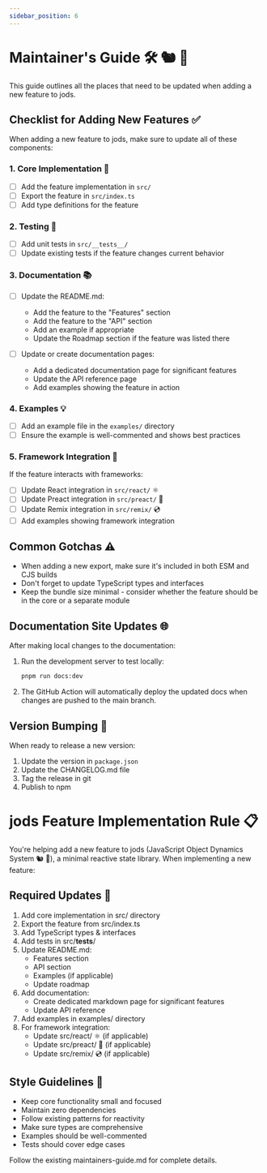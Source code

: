 ```yaml
---
sidebar_position: 6
---
```


# Maintainer's Guide 🛠️ 🐿️ 🦆

This guide outlines all the places that need to be updated when adding a new feature to jods.

## Checklist for Adding New Features ✅

When adding a new feature to jods, make sure to update all of these components:

### 1. Core Implementation 🧩

- [ ] Add the feature implementation in `src/`
- [ ] Export the feature in `src/index.ts`
- [ ] Add type definitions for the feature

### 2. Testing 🧪

- [ ] Add unit tests in `src/__tests__/`
- [ ] Update existing tests if the feature changes current behavior

### 3. Documentation 📚

- [ ] Update the README.md:

  - Add the feature to the "Features" section
  - Add the feature to the "API" section
  - Add an example if appropriate
  - Update the Roadmap section if the feature was listed there

- [ ] Update or create documentation pages:
  - Add a dedicated documentation page for significant features
  - Update the API reference page
  - Add examples showing the feature in action

### 4. Examples 💡

- [ ] Add an example file in the `examples/` directory
- [ ] Ensure the example is well-commented and shows best practices

### 5. Framework Integration 🔌

If the feature interacts with frameworks:

- [ ] Update React integration in `src/react/` ⚛️
- [ ] Update Preact integration in `src/preact/` 🦋
- [ ] Update Remix integration in `src/remix/` 💿
- [ ] Add examples showing framework integration

## Common Gotchas ⚠️

- When adding a new export, make sure it's included in both ESM and CJS builds
- Don't forget to update TypeScript types and interfaces
- Keep the bundle size minimal - consider whether the feature should be in the core or a separate module

## Documentation Site Updates 🌐

After making local changes to the documentation:

1. Run the development server to test locally:

   ```bash
   pnpm run docs:dev
   ```

2. The GitHub Action will automatically deploy the updated docs when changes are pushed to the main branch.

## Version Bumping 🔢

When ready to release a new version:

1. Update the version in `package.json`
2. Update the CHANGELOG.md file
3. Tag the release in git
4. Publish to npm

# jods Feature Implementation Rule 📋

You're helping add a new feature to jods (JavaScript Object Dynamics System 🐿️ 🦆), a minimal reactive state library. When implementing a new feature:

## Required Updates 📝

1. Add core implementation in src/ directory
2. Export the feature from src/index.ts
3. Add TypeScript types & interfaces
4. Add tests in src/**tests**/
5. Update README.md:
   - Features section
   - API section
   - Examples (if applicable)
   - Update roadmap
6. Add documentation:
   - Create dedicated markdown page for significant features
   - Update API reference
7. Add examples in examples/ directory
8. For framework integration:
   - Update src/react/ ⚛️ (if applicable)
   - Update src/preact/ 🦋 (if applicable)
   - Update src/remix/ 💿 (if applicable)

## Style Guidelines 🎨

- Keep core functionality small and focused
- Maintain zero dependencies
- Follow existing patterns for reactivity
- Make sure types are comprehensive
- Examples should be well-commented
- Tests should cover edge cases

Follow the existing maintainers-guide.md for complete details.
